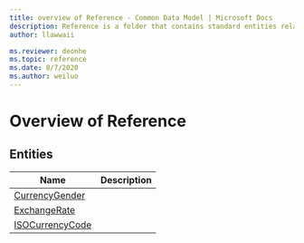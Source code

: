 ```yaml
---
title: overview of Reference - Common Data Model | Microsoft Docs
description: Reference is a folder that contains standard entities related to the Common Data Model.
author: llawwaii

ms.reviewer: deonhe
ms.topic: reference
ms.date: 8/7/2020
ms.author: weiluo
---
```


# Overview of Reference


## Entities

|Name|Description|
|---|---|
|[CurrencyGender](CurrencyGender.md)||
|[ExchangeRate](ExchangeRate.md)||
|[ISOCurrencyCode](ISOCurrencyCode.md)||
